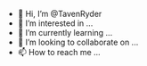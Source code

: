 - 👋 Hi, I’m @TavenRyder
- 👀 I’m interested in ...
- 🌱 I’m currently learning ...
- 💞️ I’m looking to collaborate on ...
- 📫 How to reach me ...

<!---
TavenRyder/TavenRyder is a ✨ special ✨ repository because its `README.md` (this file) appears on your GitHub profile.
You can click the Preview link to take a look at your changes.
--->

